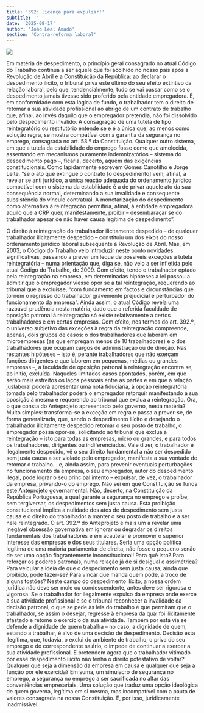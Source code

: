 ```yaml
---
title: '392: licença para expulsar!'
subtitle: ''
date: '2025-08-17'
author: 'João Leal Amado'
section: 'Contra-reforma laboral'
---
```

![](/images/36.jpeg)

Em matéria de despedimento, o princípio geral consagrado no atual Código do Trabalho continua a ser aquele que foi acolhido no nosso país após a Revolução de Abril e a Constituição da República: ao declarar o despedimento ilícito, o tribunal priva este último do seu efeito extintivo da relação laboral, pelo que, tendencialmente, tudo se vai passar como se o despedimento jamais tivesse sido proferido pela entidade empregadora. E, em conformidade com esta lógica de fundo, o trabalhador tem o direito de retomar a sua atividade profissional ao abrigo de um contrato de trabalho que, afinal, ao invés daquilo que o empregador pretendia, não foi dissolvido pelo despedimento inválido.
A consagração de uma tutela de tipo reintegratório ou restitutório entende se e é a única que, ao menos como solução regra, se mostra compatível com a garantia da segurança no emprego, consagrada no art. 53.º da Constituição. Qualquer outro sistema, em que a tutela da estabilidade do emprego fosse como que amolecida, assentando em mecanismos puramente indemnizatórios – sistema do despedimento pago –, ficaria, decerto, aquém das exigências constitucionais. Como lapidarmente escrevem Gomes Canotilho e Jorge Leite, “se o ato que extingue o contrato [o despedimento] vem, afinal, a revelar se anti jurídico, a única reação adequada do ordenamento jurídico compatível com o sistema da estabilidade é a de privar aquele ato da sua consequência normal, determinando a sua invalidade e consequente subsistência do vínculo contratual. A monetarização do despedimento como alternativa à reintegração permitiria, afinal, à entidade empregadora aquilo que a CRP quer, manifestamente, proibir – desembaraçar se do trabalhador apesar de não haver causa legítima de despedimento”.
	
O direito à reintegração do trabalhador ilicitamente despedido – de qualquer trabalhador ilicitamente despedido – constituiu um dos eixos do nosso ordenamento jurídico laboral subsequente à Revolução de Abril. Mas, em 2003, o Código do Trabalho veio introduzir neste ponto novidades significativas, passando a prever um leque de possíveis exceções à tutela reintegratória – numa orientação que, diga se, não veio a ser infletida pelo atual Código do Trabalho, de 2009. Com efeito, tendo o trabalhador optado pela reintegração na empresa, em determinadas hipóteses a lei passou a admitir que o empregador viesse opor se a tal reintegração, requerendo ao tribunal que a excluísse, “com fundamento em factos e circunstâncias que tornem o regresso do trabalhador gravemente prejudicial e perturbador do funcionamento da empresa”.
Ainda assim, o atual Código revela uma razoável prudência nesta matéria, dado que a referida faculdade de oposição patronal à reintegração só existe relativamente a certos trabalhadores e em certas empresas. Com efeito, nos termos do art. 392.º, o universo subjetivo das exceções à regra da reintegração compreende, apenas, dois grupos de casos: o dos trabalhadores que laboram em microempresas (as que empregam menos de 10 trabalhadores) e o dos trabalhadores que ocupam cargos de administração ou de direção. Nas restantes hipóteses – isto é, perante trabalhadores que não exerçam funções dirigentes e que laborem em pequenas, médias ou grandes empresas –, a faculdade de oposição patronal à reintegração encontra se, ab initio, excluída. Naqueles limitados casos apontados, porém, em que serão mais estreitos os laços pessoais entre as partes e em que a relação juslaboral poderá apresentar uma nota fiduciária, à opção reintegratória tomada pelo trabalhador poderá o empregador retorquir manifestando a sua oposição à mesma e requerendo ao tribunal que exclua a reintegração.
Ora, o que consta do Anteprojeto apresentado pelo governo, nesta matéria? Muito simples: transforma-se a exceção em regra e passa a prever-se, de forma generalizada, que, sendo o despedimento ilícito e desejando o trabalhador ilicitamente despedido retomar o seu posto de trabalho, o empregador possa opor-se, solicitando ao tribunal que exclua a reintegração – isto para todas as empresas, micro ou grandes, e para todos os trabalhadores, dirigentes ou indiferenciados. Vale dizer, o trabalhador é ilegalmente despedido, vê o seu direito fundamental a não ser despedido sem justa causa a ser violado pelo empregador, manifesta a sua vontade de retomar o trabalho… e, ainda assim, para prevenir eventuais perturbações no funcionamento da empresa, o seu empregador, autor do despedimento ilegal, pode lograr o seu principal intento – expulsar, de vez, o trabalhador da empresa, privando-o do emprego.
Não sei em que Constituição se funda este Anteprojeto governamental. Não, decerto, na Constituição da República Portuguesa, a qual garante a segurança no emprego e proíbe, sem tergiversar, os despedimentos sem justa causa. Esta proibição constitucional implica a nulidade dos atos de despedimento sem justa causa e o direito do trabalhador a manter o seu posto de trabalho e a ser nele reintegrado. O art. 392.º do Anteprojeto é mais um a revelar uma inegável obsessão governativa em ignorar ou degradar os direitos fundamentais dos trabalhadores e em acautelar e promover o superior interesse das empresas e dos seus titulares. Seria uma opção política legítima de uma maioria parlamentar de direita, não fosse o pequeno senão de ser uma opção flagrantemente inconstitucional!
Para quê isto? Para reforçar os poderes patronais, numa relação já de si desigual e assimétrica? Para veicular a ideia de que o despedimento sem justa causa, ainda que proibido, pode fazer-se? Para vincar que manda quem pode, a troco de alguns tostões?
Neste campo do despedimento ilícito, a nossa ordem jurídica não deve ser mole ou condescendente, antes deve ser rigorosa e vigorosa. Se o trabalhador for ilegalmente expulso da empresa onde exerce a sua atividade profissional e se o tribunal reconhecer a invalidade da decisão patronal, o que se pede às leis do trabalho é que permitam que o trabalhador, se assim o desejar, regresse à empresa da qual foi ilicitamente afastado e retome o exercício da sua atividade. Também por esta via se defende a dignidade de quem trabalha – no caso, a dignidade de quem, estando a trabalhar, é alvo de uma decisão de despedimento. Decisão esta ilegítima, que, todavia, o exclui do ambiente de trabalho, o priva do seu emprego e do correspondente salário, o impede de continuar a exercer a sua atividade profissional. E pretendem agora que o trabalhador vitimado por esse despedimento ilícito não tenha o direito potestativo de voltar? Qualquer que seja a dimensão da empresa em causa e qualquer que seja a função por ele exercida?
Em suma, um simulacro de segurança no emprego, a segurança no emprego a ser sacrificada no altar das conveniências empresariais. Uma solução que traduz uma opção ideológica de quem governa, legítima em si mesma, mas incompatível com a pauta de valores consagrada na nossa Constituição. E, por isso, juridicamente inadmissível.
